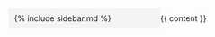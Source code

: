 <!DOCTYPE html>
<html>
<head>
    <title>Documentação</title>
    <style>
        .sidebar { width: 250px; float: left; padding: 10px; background: #f4f4f4; }
        .content { margin-left: 260px; padding: 10px; }
    </style>
</head>
<body>
    <div class="sidebar">
        {% include sidebar.md %}
    </div>
    <div class="content">
        {{ content }}
    </div>
</body>
</html>

